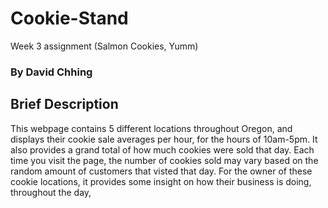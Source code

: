 # Cookie-Stand
Week 3 assignment (Salmon Cookies, Yumm)
### By David Chhing

## Brief Description
This webpage contains 5 different locations throughout Oregon, and displays their cookie sale averages per hour, for the hours of 10am-5pm. It also provides a grand total of how much cookies were sold that day. Each time you visit the page, the number of cookies sold may vary based on the random amount of customers that visted that day. For the owner of these cookie locations, it provides some insight on how their business is doing, throughout the day,
